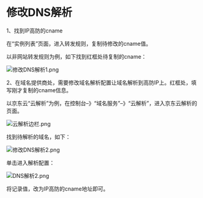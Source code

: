 # 修改DNS解析

1、找到IP高防的cname

在“实例列表”页面，进入转发规则，复制待修改的cname值。

以非网站转发规则为例，如下找到红框处待复制的cname：

![修改DNS解析1.png](https://img1.jcloudcs.com/cms/a562b53b-fe81-4bd7-af9e-e0b7c7dc795a20180322111309.png)

2、在域名提供商处，需要修改域名解析配置让域名解析到高防IP上。红框处，填写刚才复制的cname信息。

以京东云“云解析”为例，在控制台–》“域名服务”–》“云解析”，进入京东云解析的页面。

![云解析边栏.png](https://img1.jcloudcs.com/cms/ed023c47-ff86-41d6-894d-8d9a0fde020120180322111428.png)

找到待解析的域名，如下：

![修改DNS解析2.png](https://img1.jcloudcs.com/cms/1566abef-ace4-4fec-a6e3-6db96535f55420180322111605.png)

单击进入解析配置：

![DNS解析2.png](https://img1.jcloudcs.com/cms/b2821e5d-62e9-4f56-9232-ea9ad350f06320180322111528.png)

将记录值，改为IP高防的cname地址即可。